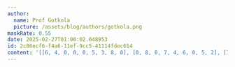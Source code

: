 ```yaml
---
author:
  name: Prof Gotkola
  picture: /assets/blog/authors/gotkola.png
maskRate: 0.55
date: 2025-02-27T01:00:02.048953
id: 2c86ecf6-f4a6-11ef-9cc5-41114fdec614
content: '[[6, 4, 0, 0, 0, 5, 3, 8, 0], [0, 8, 0, 7, 4, 6, 0, 5, 2], [7, 5, 0, 0, 8, 0, 0, 0, 0], [0, 3, 0, 0, 0, 0, 4, 0, 0], [0, 0, 5, 0, 0, 0, 0, 2, 3], [4, 9, 0, 0, 2, 3, 0, 6, 0], [0, 6, 4, 2, 0, 9, 0, 1, 5], [0, 2, 8, 0, 0, 0, 7, 0, 6], [5, 7, 0, 0, 0, 0, 0, 0, 4]]'
---
```

